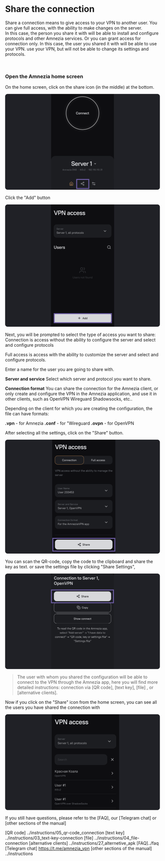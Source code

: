 # Share the connection

Share a connection means to give access to your VPN to another user. 
You can give full access, with the ability to make changes on the server.  
In this case, the person you share it with will be able to install and configure protocols and other Amnezia services.
Or you can grant access for connection only. In this case, the user you shared it with will be able to use your VPN.
use your VPN, but will not be able to change its settings and protocols.

&nbsp;

### Open the Amnezia home screen


On the home screen, click on the share icon (in the middle) at the bottom.

![instruction 1](https://raw.githubusercontent.com/amnezia-vpn/amnezia.org-content/master/docs/en/instructions/10_sharing-connect/img/sc_en_1.png)

Click the "Add" button

![instruction 1](https://raw.githubusercontent.com/amnezia-vpn/amnezia.org-content/master/docs/en/instructions/10_sharing-connect/img/sc_en_2.png)

Next, you will be prompted to select the type of access you want to share:
Connection is access without the ability to configure the server and select and configure protocols
 
Full access is access with the ability to customize the server and select and configure protocols. 

Enter a name for the user you are going to share with.  


**Server and service** 
Select which server and protocol you want to share.

**Connection format** 
You can share the connection for the Amnezia client, or only create and configure the VPN in the Amnezia application, 
and use it in other clients, such as OpenVPN Wireguard Shadowsocks, etc..

Depending on the client for which you are creating the configuration, the file can have formats: 

**.vpn**  - for Amnezia 
**.conf** - for "Wireguard
**.ovpn** - for OpenVPN

After selecting all the settings, click on the "Share" button.

![instruction 1](https://raw.githubusercontent.com/amnezia-vpn/amnezia.org-content/master/docs/en/instructions/10_sharing-connect/img/sc_en_3.png)

You can scan the QR-code, 
copy the code to the clipboard and share the key as text. or
save the settings file by clicking "Share Settings",

![instruction 1](https://raw.githubusercontent.com/amnezia-vpn/amnezia.org-content/master/docs/en/instructions/10_sharing-connect/img/sc_en_4.png)

>The user with whom you shared the configuration will be able to connect to the VPN through the Amnezia app, here you will find more detailed instructions: connection via [QR code], [text key], [file] , or [alternative clients].

Now if you click on the "Share" icon from the home screen, you can see all the users you have shared the connection with

![instruction 1](https://raw.githubusercontent.com/amnezia-vpn/amnezia.org-content/master/docs/en/instructions/10_sharing-connect/img/sc_en_5.png)


If you still have questions, please refer to the [FAQ], our [Telegram chat] or [other sections of the manual]


[amnezia-site-ext-link]: https://amnezia-web-nx1r.vercel.app
[about-int-link]: /about
[QR code] ../instructions/05_qr-code_connection
[text key] ../instructions/03_text-key-connection
[file] ../instructions/04_file-connection
[alternative clients] ../instructions/27_alternetive_apk
[FAQ]../faq 
[Telegram chat] https://t.me/amnezia_vpn
[other sections of the manual] ../instructions


